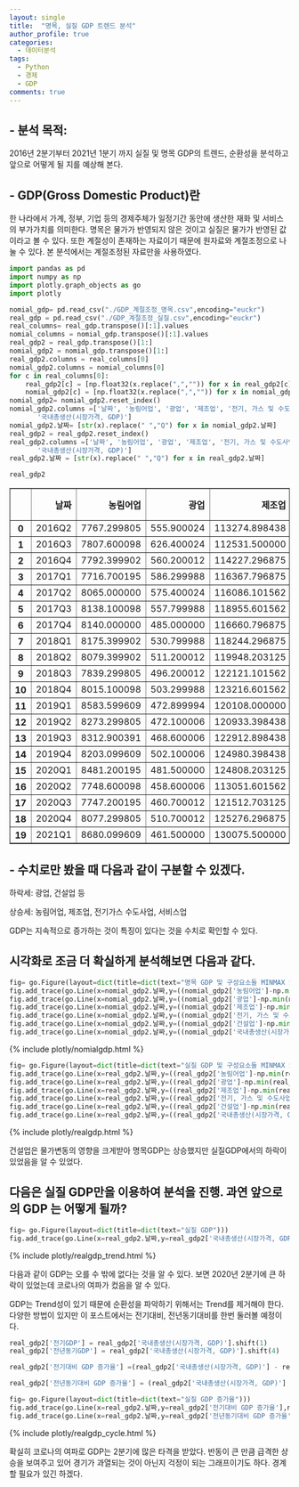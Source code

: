 ```yaml
---
layout: single
title:  "명목, 실질 GDP 트렌드 분석"
author_profile: true
categories:
  - 데이터분석
tags:
  - Python
  - 경제
  - GDP
comments: true
---
```


## - 분석 목적: 
2016년 2분기부터 2021년 1분기 까지 실질 및 명목 GDP의 트렌드, 순환성을 분석하고 앞으로 어떻게 될 지를 예상해 본다.
## - GDP(Gross Domestic Product)란 
한 나라에서 가계, 정부, 기업 등의 경제주체가 일정기간 동안에 생산한 재화 및 서비스의 부가가치를 의미한다. 명목은 물가가 반영되지 않은 것이고 실질은 물가가 반영된 값이라고 볼 수 있다. 또한 계절성이 존재하는 자료이기 때문에 원자료와 계절조정으로 나눌 수 있다. 본 분석에서는 계절조정된 자료만을 사용하였다.


```python
import pandas as pd
import numpy as np
import plotly.graph_objects as go
import plotly
```


```python
nomial_gdp= pd.read_csv("./GDP_계절조정_명목.csv",encoding="euckr")
real_gdp = pd.read_csv("./GDP_계절조정_실질.csv",encoding="euckr")
real_columns= real_gdp.transpose()[:1].values
nomial_columns = nomial_gdp.transpose()[:1].values
real_gdp2 = real_gdp.transpose()[1:]
nomial_gdp2 = nomial_gdp.transpose()[1:]
real_gdp2.columns = real_columns[0]
nomial_gdp2.columns = nomial_columns[0]
for c in real_columns[0]:
    real_gdp2[c] = [np.float32(x.replace(",","")) for x in real_gdp2[c]]
    nomial_gdp2[c] = [np.float32(x.replace(",","")) for x in nomial_gdp2[c]]
nomial_gdp2= nomial_gdp2.reset_index()
nomial_gdp2.columns =['날짜', '농림어업', '광업', '제조업', '전기, 가스 및 수도사업', '건설업', '서비스업',
       '국내총생산(시장가격, GDP)']
nomial_gdp2.날짜= [str(x).replace(" ","Q") for x in nomial_gdp2.날짜]
real_gdp2 = real_gdp2.reset_index()
real_gdp2.columns =['날짜', '농림어업', '광업', '제조업', '전기, 가스 및 수도사업', '건설업', '서비스업',
       '국내총생산(시장가격, GDP)']
real_gdp2.날짜 = [str(x).replace(" ","Q") for x in real_gdp2.날짜]
```


```python
real_gdp2
```




<div>
<style scoped>
    .dataframe tbody tr th:only-of-type {
        vertical-align: middle;
    }

    .dataframe tbody tr th {
        vertical-align: top;
    }

    .dataframe thead th {
        text-align: right;
    }
</style>
<table border="1" class="dataframe">
  <thead>
    <tr style="text-align: right;">
      <th></th>
      <th>날짜</th>
      <th>농림어업</th>
      <th>광업</th>
      <th>제조업</th>
      <th>전기, 가스 및 수도사업</th>
      <th>건설업</th>
      <th>서비스업</th>
      <th>국내총생산(시장가격, GDP)</th>
    </tr>
  </thead>
  <tbody>
    <tr>
      <th>0</th>
      <td>2016Q2</td>
      <td>7767.299805</td>
      <td>555.900024</td>
      <td>113274.898438</td>
      <td>10121.099609</td>
      <td>21945.300781</td>
      <td>236862.296875</td>
      <td>426230.00000</td>
    </tr>
    <tr>
      <th>1</th>
      <td>2016Q3</td>
      <td>7807.600098</td>
      <td>626.400024</td>
      <td>112531.500000</td>
      <td>10366.500000</td>
      <td>22810.199219</td>
      <td>238198.796875</td>
      <td>428335.68750</td>
    </tr>
    <tr>
      <th>2</th>
      <td>2016Q4</td>
      <td>7792.399902</td>
      <td>560.200012</td>
      <td>114227.296875</td>
      <td>10375.400391</td>
      <td>23067.699219</td>
      <td>238793.500000</td>
      <td>430914.81250</td>
    </tr>
    <tr>
      <th>3</th>
      <td>2017Q1</td>
      <td>7716.700195</td>
      <td>586.299988</td>
      <td>116367.796875</td>
      <td>10776.599609</td>
      <td>23662.900391</td>
      <td>239817.500000</td>
      <td>435062.09375</td>
    </tr>
    <tr>
      <th>4</th>
      <td>2017Q2</td>
      <td>8065.000000</td>
      <td>575.400024</td>
      <td>116086.101562</td>
      <td>10906.099609</td>
      <td>23509.699219</td>
      <td>242170.796875</td>
      <td>437982.59375</td>
    </tr>
    <tr>
      <th>5</th>
      <td>2017Q3</td>
      <td>8138.100098</td>
      <td>557.799988</td>
      <td>118955.601562</td>
      <td>11138.700195</td>
      <td>23792.500000</td>
      <td>244907.593750</td>
      <td>444474.00000</td>
    </tr>
    <tr>
      <th>6</th>
      <td>2017Q4</td>
      <td>8140.000000</td>
      <td>485.000000</td>
      <td>116660.796875</td>
      <td>10992.500000</td>
      <td>23403.300781</td>
      <td>246210.406250</td>
      <td>443292.81250</td>
    </tr>
    <tr>
      <th>7</th>
      <td>2018Q1</td>
      <td>8175.399902</td>
      <td>530.799988</td>
      <td>118244.296875</td>
      <td>10490.700195</td>
      <td>23793.699219</td>
      <td>249871.703125</td>
      <td>448384.09375</td>
    </tr>
    <tr>
      <th>8</th>
      <td>2018Q2</td>
      <td>8079.399902</td>
      <td>511.200012</td>
      <td>119948.203125</td>
      <td>10650.299805</td>
      <td>23197.000000</td>
      <td>251464.593750</td>
      <td>451225.09375</td>
    </tr>
    <tr>
      <th>9</th>
      <td>2018Q3</td>
      <td>7839.299805</td>
      <td>496.200012</td>
      <td>122121.101562</td>
      <td>10851.700195</td>
      <td>22437.000000</td>
      <td>253438.796875</td>
      <td>454330.81250</td>
    </tr>
    <tr>
      <th>10</th>
      <td>2018Q4</td>
      <td>8015.100098</td>
      <td>503.299988</td>
      <td>123216.601562</td>
      <td>11089.799805</td>
      <td>22313.199219</td>
      <td>255647.593750</td>
      <td>458065.40625</td>
    </tr>
    <tr>
      <th>11</th>
      <td>2019Q1</td>
      <td>8583.599609</td>
      <td>472.899994</td>
      <td>120108.000000</td>
      <td>11287.500000</td>
      <td>22099.400391</td>
      <td>257260.296875</td>
      <td>457150.68750</td>
    </tr>
    <tr>
      <th>12</th>
      <td>2019Q2</td>
      <td>8273.299805</td>
      <td>472.100006</td>
      <td>120933.398438</td>
      <td>11894.299805</td>
      <td>22680.300781</td>
      <td>260198.406250</td>
      <td>461932.59375</td>
    </tr>
    <tr>
      <th>13</th>
      <td>2019Q3</td>
      <td>8312.900391</td>
      <td>468.600006</td>
      <td>122912.898438</td>
      <td>10597.599609</td>
      <td>21990.300781</td>
      <td>261925.093750</td>
      <td>463803.59375</td>
    </tr>
    <tr>
      <th>14</th>
      <td>2019Q4</td>
      <td>8203.099609</td>
      <td>502.100006</td>
      <td>124980.398438</td>
      <td>11148.200195</td>
      <td>22595.500000</td>
      <td>265169.812500</td>
      <td>469779.50000</td>
    </tr>
    <tr>
      <th>15</th>
      <td>2020Q1</td>
      <td>8481.200195</td>
      <td>481.500000</td>
      <td>124808.203125</td>
      <td>11879.200195</td>
      <td>22646.500000</td>
      <td>258460.500000</td>
      <td>463853.18750</td>
    </tr>
    <tr>
      <th>16</th>
      <td>2020Q2</td>
      <td>7748.600098</td>
      <td>458.600006</td>
      <td>113051.601562</td>
      <td>11696.099609</td>
      <td>22386.699219</td>
      <td>256393.593750</td>
      <td>449238.40625</td>
    </tr>
    <tr>
      <th>17</th>
      <td>2020Q3</td>
      <td>7747.200195</td>
      <td>460.700012</td>
      <td>121512.703125</td>
      <td>11392.900391</td>
      <td>21379.400391</td>
      <td>258974.796875</td>
      <td>459271.81250</td>
    </tr>
    <tr>
      <th>18</th>
      <td>2020Q4</td>
      <td>8077.299805</td>
      <td>510.700012</td>
      <td>125276.296875</td>
      <td>11842.700195</td>
      <td>21675.800781</td>
      <td>260445.703125</td>
      <td>464517.68750</td>
    </tr>
    <tr>
      <th>19</th>
      <td>2021Q1</td>
      <td>8680.099609</td>
      <td>461.500000</td>
      <td>130075.500000</td>
      <td>12541.799805</td>
      <td>21866.599609</td>
      <td>262248.000000</td>
      <td>472602.18750</td>
    </tr>
  </tbody>
</table>
</div>



## - 수치로만 봤을 때 다음과 같이 구분할 수 있겠다.
하락세: 광업, 건설업 등

상승세: 농림어업, 제조업, 전기가스 수도사업, 서비스업

GDP는 지속적으로 증가하는 것이 특징이 있다는 것을 수치로 확인할 수 있다.
## 시각화로 조금 더 확실하게 분석해보면 다음과 같다.


```python
fig= go.Figure(layout=dict(title=dict(text="명목 GDP 및 구성요소들 MINMAX SCALE")))
fig.add_trace(go.Line(x=nomial_gdp2.날짜,y=((nomial_gdp2['농림어업']-np.min(nomial_gdp2['농림어업']))/(np.max(nomial_gdp2['농림어업'])-np.min(nomial_gdp2['농림어업']))),name="농림어업"))
fig.add_trace(go.Line(x=nomial_gdp2.날짜,y=((nomial_gdp2['광업']-np.min(nomial_gdp2['광업']))/(np.max(nomial_gdp2['광업'])-np.min(nomial_gdp2['광업']))),name="광업"))
fig.add_trace(go.Line(x=nomial_gdp2.날짜,y=((nomial_gdp2['제조업']-np.min(nomial_gdp2['제조업']))/(np.max(nomial_gdp2['제조업'])-np.min(nomial_gdp2['제조업']))),name="제조업"))
fig.add_trace(go.Line(x=nomial_gdp2.날짜,y=((nomial_gdp2['전기, 가스 및 수도사업']-np.min(nomial_gdp2['전기, 가스 및 수도사업']))/(np.max(nomial_gdp2['전기, 가스 및 수도사업'])-np.min(nomial_gdp2['전기, 가스 및 수도사업']))),name="수도사업"))
fig.add_trace(go.Line(x=nomial_gdp2.날짜,y=((nomial_gdp2['건설업']-np.min(nomial_gdp2['건설업']))/(np.max(nomial_gdp2['건설업'])-np.min(nomial_gdp2['건설업']))),name="건설업"))
fig.add_trace(go.Line(x=nomial_gdp2.날짜,y=((nomial_gdp2['국내총생산(시장가격, GDP)']-np.min(nomial_gdp2['국내총생산(시장가격, GDP)']))/(np.max(nomial_gdp2['국내총생산(시장가격, GDP)'])-np.min(nomial_gdp2['국내총생산(시장가격, GDP)']))),name='GDP'))
```

{% include plotly/nomialgdp.html %}


```python
fig= go.Figure(layout=dict(title=dict(text="실질 GDP 및 구성요소들 MINMAX SCALE")))
fig.add_trace(go.Line(x=real_gdp2.날짜,y=((real_gdp2['농림어업']-np.min(real_gdp2['농림어업']))/(np.max(real_gdp2['농림어업'])-np.min(real_gdp2['농림어업']))),name="농림어업"))
fig.add_trace(go.Line(x=real_gdp2.날짜,y=((real_gdp2['광업']-np.min(real_gdp2['광업']))/(np.max(real_gdp2['광업'])-np.min(real_gdp2['광업']))),name="광업"))
fig.add_trace(go.Line(x=real_gdp2.날짜,y=((real_gdp2['제조업']-np.min(real_gdp2['제조업']))/(np.max(real_gdp2['제조업'])-np.min(real_gdp2['제조업']))),name="제조업"))
fig.add_trace(go.Line(x=real_gdp2.날짜,y=((real_gdp2['전기, 가스 및 수도사업']-np.min(real_gdp2['전기, 가스 및 수도사업']))/(np.max(real_gdp2['전기, 가스 및 수도사업'])-np.min(real_gdp2['전기, 가스 및 수도사업']))),name="수도사업"))
fig.add_trace(go.Line(x=real_gdp2.날짜,y=((real_gdp2['건설업']-np.min(real_gdp2['건설업']))/(np.max(real_gdp2['건설업'])-np.min(real_gdp2['건설업']))),name="건설업"))
fig.add_trace(go.Line(x=real_gdp2.날짜,y=((real_gdp2['국내총생산(시장가격, GDP)']-np.min(real_gdp2['국내총생산(시장가격, GDP)']))/(np.max(real_gdp2['국내총생산(시장가격, GDP)'])-np.min(real_gdp2['국내총생산(시장가격, GDP)']))),name='GDP'))
```

{% include plotly/realgdp.html %}

건설업은 물가변동의 영향을 크게받아 명목GDP는 상승했지만 실질GDP에서의 하락이 있었음을 알 수 있었다.

## 다음은 실질 GDP만을 이용하여 분석을 진행. 과연 앞으로의 GDP 는 어떻게 될까? 


```python
fig= go.Figure(layout=dict(title=dict(text="실질 GDP")))
fig.add_trace(go.Line(x=real_gdp2.날짜,y=real_gdp2['국내총생산(시장가격, GDP)']))
```

{% include plotly/realgdp_trend.html %}

다음과 같이 GDP는 오를 수 밖에 없다는 것을 알 수 있다. 보면 2020년 2분기에 큰 하락이 있었는데 코로나의 여파가 컸음을 알 수 있다.

GDP는 Trend성이 있기 때문에 순환성을 파악하기 위해서는 Trend를 제거해야 한다. 다양한 방법이 있지만 이 포스트에서는 전기대비, 전년동기대비를 한번 둘러볼 예정이다.


```python
real_gdp2['전기GDP'] = real_gdp2['국내총생산(시장가격, GDP)'].shift(1)
real_gdp2['전년동기GDP'] = real_gdp2['국내총생산(시장가격, GDP)'].shift(4)
```


```python
real_gdp2['전기대비 GDP 증가율'] =(real_gdp2['국내총생산(시장가격, GDP)'] - real_gdp2['전기GDP'])/real_gdp2['전기GDP']
```


```python
real_gdp2['전년동기대비 GDP 증가율'] = (real_gdp2['국내총생산(시장가격, GDP)'] - real_gdp2['전년동기GDP'])/real_gdp2['전년동기GDP']
```


```python
fig= go.Figure(layout=dict(title=dict(text="실질 GDP 증가율")))
fig.add_trace(go.Line(x=real_gdp2.날짜,y=real_gdp2['전기대비 GDP 증가율'],name = '전기대비 GDP 증가율'))
fig.add_trace(go.Line(x=real_gdp2.날짜,y=real_gdp2['전년동기대비 GDP 증가율'],name = '전년동기대비 GDP 증가율'))
```

{% include plotly/realgdp_cycle.html %}

확실히 코로나의 여파로 GDP는 2분기에 많은 타격을 받았다. 반동이 큰 만큼 급격한 상승을 보여주고 있어 경기가 과열되는 것이 아닌지 걱정이 되는 그래프이기도 하다. 경계할 필요가 있긴 하겠다.
